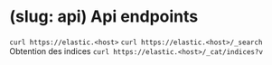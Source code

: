# (slug: api) Api endpoints

`curl https://elastic.<host>`
`curl https://elastic.<host>/_search`
Obtention des indices
`curl https://elastic.<host>/_cat/indices?v`
